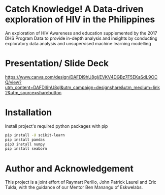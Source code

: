 # Catch Knowledge! A Data-driven exploration of HIV in the Philippines
An exploration of HIV Awareness and education supplemented by the 2017 DHS Program Data to provide in-depth analysis and insights by conducting exploratory data analysis and unsupervised machine learning modelling

# Presentation/ Slide Deck
https://www.canva.com/design/DAFDl9hU8gI/EVKV4DGBz7F5EKaSdL9OCQ/view?utm_content=DAFDl9hU8gI&utm_campaign=designshare&utm_medium=link2&utm_source=sharebutton

# Installation
Install project's required python packages with pip
```bash
pip install -U scikit-learn
pip install pandas
pip3 install numpy
pip install seaborn 
```
# Author and Acknowledgement
This project is a joint effort of Raymart Perillo, John Patrick Laurel and Eric Tulda, with the guidance of our Mentor Ben Manangu of Eskwelabs.
